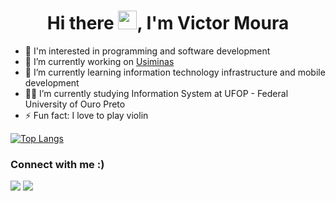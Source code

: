 <h1 align="center">Hi there <img src="https://raw.githubusercontent.com/kaueMarques/kaueMarques/master/hi.gif" width="30px">, I'm Victor Moura</h1>

- 👀 I'm interested in programming and software development
- 🔭 I’m currently working on [Usiminas](https://www.instagram.com/usiminas.oficial/)
- 🌱 I’m currently learning information technology infrastructure and mobile development
- 👨‍💻 I’m currently studying Information System at UFOP - Federal University of Ouro Preto
- ⚡ Fun fact: I love to play violin

<span>[![Top Langs](https://github-readme-stats.vercel.app/api/top-langs/?username=omouravictor&theme=gotham)](https://github.com/anuraghazra/github-readme-stats)</span>

<div display="flex">
  <h3>Connect with me :)</h3>
  <a href="mailto:omouravictor@gmail.com" target="_blank"><img src="https://img.shields.io/badge/Gmail-D14836?style=for-the-badge&logo=gmail&logoColor=white" target="_blank"></a>
  <a href="https://www.linkedin.com/in/omouravictor/"><img src="https://img.shields.io/badge/-LinkedIn-%230077B5?style=for-the-badge&logo=linkedin&logoColor=white" target="_blank"></a>
</div>

<!--
**omouravictor/omouravictor** is a ✨ _special_ ✨ repository because its `README.md` (this file) appears on your GitHub profile.

Here are some ideas to get you started:

- 🔭 I’m currently working on ...
- 🌱 I’m currently learning ...
- 👯 I’m looking to collaborate on ...
- 🤔 I’m looking for help with ...
- 💬 Ask me about ...
- 📫 How to reach me: ...
- 😄 Pronouns: ...
- ⚡ Fun fact: ...
-->
